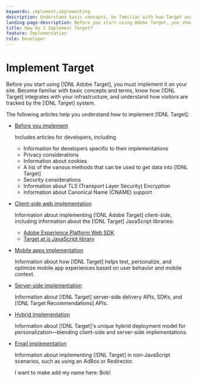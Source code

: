 ```yaml
---
keywords: implement;implementing
description: Understand basic concepts, be familiar with how Target works and integrates with your infrastructure, and understand how visitors are tracked.
landing-page-description: Before you start using Adobe Target, you should implement it on your site, understand a few basic concepts and terms, and be familiar with how Target works.
title: How Do I Implement Target?
feature: Implementation
role: Developer
---
```


# Implement Target

Before you start using [!DNL Adobe Target], you must implement it on your site. Become familiar with basic concepts and terms, know how [!DNL Target] integrates with your infrastructure, and understand how visitors are tracked by the [!DNL Target] system.

The following articles help you understand how to implement [!DNL Target]:

* [Before you implement](c-considerations-before-you-implement-target/considerations-before-you-implement-target.md)

  Includes articles for developers, including
  
  * Information for developers specific to their implementations
  * Privacy considerations
  * Information about cookies 
  * A list of the various methods that can be used to get data into [!DNL Target]
  * Security considerations
  * Information about TLS (Transport Layer Security) Encryption
  * Information about Canonical Name (CNAME) support
   
* [Client-side web implementation](/help/c-implementing-target/c-implementing-target-for-client-side-web/implement-target-for-client-side-web.md)

  Information about implementing [!DNL Adobe Target] client-side, including information about the [!DNL Target] JavaScript libraries:

  * [Adobe Experience Platform Web SDK](/help/c-implementing-target/c-implementing-target-for-client-side-web/aep-web-sdk.md)
  * [Target at.js JavaScript library](/help/c-implementing-target/c-implementing-target-for-client-side-web/c-how-atjs-works/how-atjs-works.md)

* [Mobile apps implementation](/help/c-target-mobile-app/target-mobile-app.md)

   Information about how [!DNL Target] helps test, personalize, and optimize mobile app experiences based on user behavior and mobile context.

* [Server-side implementation](/help/c-implementing-target/c-api-and-sdk-overview/api-and-sdk-overview.md)

  Information about [!DNL Target] server-side delivery APIs, SDKs, and [!DNL Target Recommendations] APIs.

* [Hybrid implementation](/help/c-implementing-target/hybrid-implementation.md)

  Information about [!DNL Target]'s unique hybrid deployment model for personalization&mdash;blending client-side and server-side implementations.

* [Email implementation](c-non-javascript-based-implementation/non-javascript-based-implementation.md)

  Information about implementing [!DNL Target] in non-JavaScript scenarios, such as using an AdBox or Redirector.
  
  
  I want to make add my name here: Bob!
